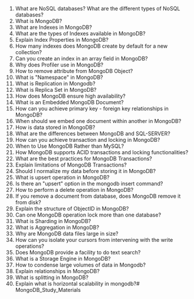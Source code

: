 1. What are NoSQL databases? What are the different types of NoSQL databases?
2. What is MongoDB?
3. What are Indexes in MongoDB?
4. What are the types of Indexes available in MongoDB?
5. Explain Index Properties in MongoDB?
6. How many indexes does MongoDB create by default for a new collection?
7. Can you create an index in an array field in MongoDB?
8. Why does Profiler use in MongoDB?
9. How to remove attribute from MongoDB Object?
10. What is "Namespace" in MongoDB?
11. What is Replication in Mongodb?
12. What is Replica Set in MongoDB?
13. How does MongoDB ensure high availability?
14. What is an Embedded MongoDB Document?
15. How can you achieve primary key - foreign key relationships in MongoDB?
16. When should we embed one document within another in MongoDB?
17. How is data stored in MongoDB?
18. What are the differences between MongoDB and SQL-SERVER?
19. How can you achieve transaction and locking in MongoDB?
20. When to Use MongoDB Rather than MySQL?
21. How MongoDB supports ACID transactions and locking functionalities?
22. What are the best practices for MongoDB Transactions?
23. Explain limitations of MongoDB Transactions?
24. Should I normalize my data before storing it in MongoDB?
25. What is upsert operation in MongoDB?
26. Is there an "upsert" option in the mongodb insert command?
27. How to perform a delete operation in MongoDB?
28. If you remove a document from database, does MongoDB remove it from disk?
29. Explain the structure of ObjectID in MongoDB?
30. Can one MongoDB operation lock more than one database?
31. What is Sharding in MongoDB?
32. What is Aggregation in MongoDB?
33. Why are MongoDB data files large in size?
34. How can you isolate your cursors from intervening with the write operations?
35. Does MongoDB provide a facility to do text search?
36. What is a Storage Engine in MongoDB?
37. How to condense large volumes of data in Mongodb?
38. Explain relationships in MongoDB?
39. What is splitting in MongoDB?
40. Explain what is horizontal scalability in mongodb?# MongoDB_Study_Materials
